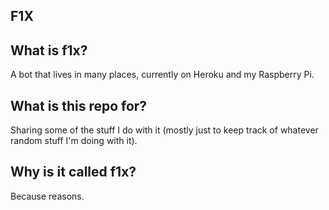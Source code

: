 F1X
---

## What is f1x?

A bot that lives in many places, currently on Heroku and my Raspberry Pi.

## What is this repo for?

Sharing some of the stuff I do with it (mostly just to keep track of whatever random stuff I'm doing with it).

## Why is it called f1x?

Because reasons.


